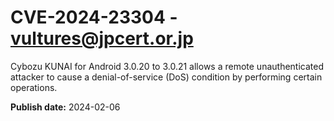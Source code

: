 # CVE-2024-23304 - vultures@jpcert.or.jp

Cybozu KUNAI for Android 3.0.20 to 3.0.21 allows a remote unauthenticated attacker to cause a denial-of-service (DoS) condition by performing certain operations.

**Publish date:** 2024-02-06
